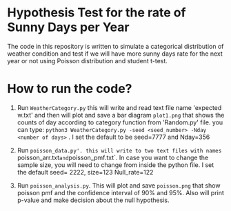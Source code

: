 # Hypothesis Test for the rate of Sunny Days per Year
The code in this repository is written to simulate a categorical distribution of weather condition and test if we will have more sunny days rate for the next year or not using Poisson distribution and student t-test.
# How to run the code?
1. Run `WeatherCategory.py` this will write and read text file name 'expected w.txt' and then will plot and save a bar diagram `plot1.png` that shows the counts of day according to category function from 'Random.py' file. you can type: `python3 WeatherCategory.py -seed <seed_number> -Nday <number of days>`  .
I set the default to be seed=7777 and Nday=356


2. Run `poisson_data.py'. this will write to two text files with names `poisson_arr.txt` and `poisson_pmf.txt`. In case you want to change the sample size, you will need to change from inside the python file. I set the default seed= 2222, size=123 Null_rate=122

3. Run `poisson_analysis.py`. This will plot and save `poisson.png` that show poisson pmf and the confidence interval of 90% and 95%. Also will print p-value and make decision about the null hypothesis. 


